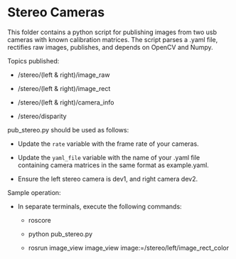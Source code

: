 # Stereo Cameras

This folder contains a python script for publishing images from two usb cameras with known calibration matrices. The script parses a .yaml file, rectifies raw images, publishes, and depends on OpenCV and Numpy.

Topics published:

* /stereo/(left & right)/image_raw

* /stereo/(left & right)/image_rect

* /stereo/(left & right)/camera_info

* /stereo/disparity

pub_stereo.py should be used as follows:

* Update the ``rate`` variable with the frame rate of your cameras.

* Update the ``yaml_file`` variable with the name of your .yaml file containing camera matrices in the same format as example.yaml.

* Ensure the left stereo camera is dev1, and right camera dev2.

Sample operation:

* In separate terminals, execute the following commands:

  * roscore

  * python pub_stereo.py

  * rosrun image_view image_view image:=/stereo/left/image_rect_color

